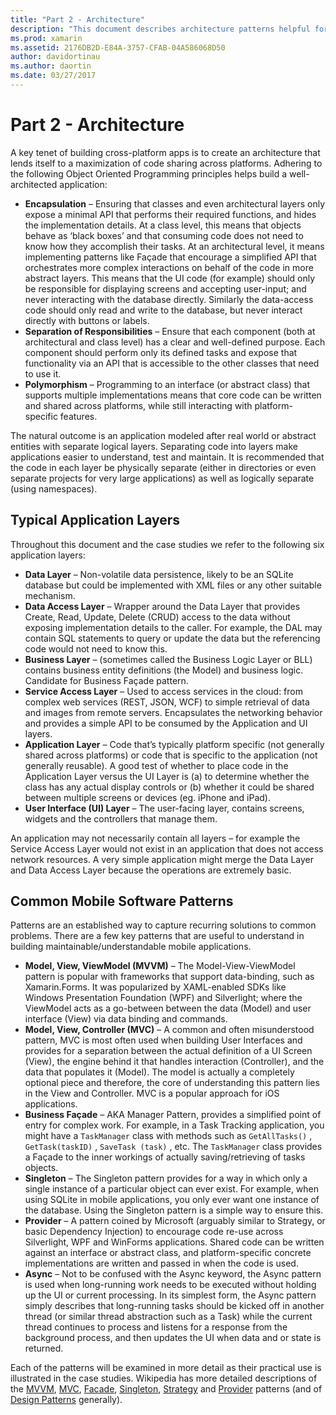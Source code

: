 ```yaml
---
title: "Part 2 - Architecture"
description: "This document describes architecture patterns helpful for building cross-platform applications. It discusses typical application layers (data layer, data access layer, etc.) and common mobile software patterns (MVVM, MVC, etc.)"
ms.prod: xamarin
ms.assetid: 2176DB2D-E84A-3757-CFAB-04A586068D50
author: davidortinau
ms.author: daortin
ms.date: 03/27/2017
---
```


# Part 2 - Architecture

A key tenet of building cross-platform apps is to create an architecture
that lends itself to a maximization of code sharing across platforms. Adhering
to the following Object Oriented Programming principles helps build a
well-architected application:

- **Encapsulation** – Ensuring that classes and even architectural layers only expose a minimal API that performs their required functions, and hides the implementation details. At a class level, this means that objects behave as ‘black boxes’ and that consuming code does not need to know how they accomplish their tasks. At an architectural level, it means implementing patterns like Façade that encourage a simplified API that orchestrates more complex interactions on behalf of the code in more abstract layers. This means that the UI code (for example) should only be responsible for displaying screens and accepting user-input; and never interacting with the database directly. Similarly the data-access code should only read and write to the database, but never interact directly with buttons or labels.
- **Separation of Responsibilities** – Ensure that each component (both at architectural and class level) has a clear and well-defined purpose. Each component should perform only its defined tasks and expose that functionality via an API that is accessible to the other classes that need to use it.
- **Polymorphism** – Programming to an interface (or abstract class) that supports multiple implementations means that core code can be written and shared across platforms, while still interacting with platform-specific features.

The natural outcome is an application modeled after real world or abstract
entities with separate logical layers. Separating code into layers make
applications easier to understand, test and maintain. It is recommended that the
code in each layer be physically separate (either in directories or even
separate projects for very large applications) as well as logically separate
(using namespaces).

 <a name="Typical_Application_Layers" />

## Typical Application Layers

Throughout this document and the case studies we refer to the following six
application layers:

- **Data Layer** – Non-volatile data persistence, likely to be an SQLite database but could be implemented with XML files or any other suitable mechanism.
- **Data Access Layer** – Wrapper around the Data Layer that provides Create, Read, Update, Delete (CRUD) access to the data without exposing implementation details to the caller. For example, the DAL may contain SQL statements to query or update the data but the referencing code would not need to know this.
- **Business Layer** – (sometimes called the Business Logic Layer or BLL) contains business entity definitions (the Model) and business logic. Candidate for Business Façade pattern.
- **Service Access Layer** – Used to access services in the cloud: from complex web services (REST, JSON, WCF) to simple retrieval of data and images from remote servers. Encapsulates the networking behavior and provides a simple API to be consumed by the Application and UI layers.
- **Application Layer** – Code that’s typically platform specific (not generally shared across platforms) or code that is specific to the application (not generally reusable). A good test of whether to place code in the Application Layer versus the UI Layer is (a) to determine whether the class has any actual display controls or (b) whether it could be shared between multiple screens or devices (eg. iPhone and iPad).
- **User Interface (UI) Layer** – The user-facing layer, contains screens, widgets and the controllers that manage them.

An application may not necessarily contain all layers – for example the
Service Access Layer would not exist in an application that does not access
network resources. A very simple application might merge the Data Layer and Data
Access Layer because the operations are extremely basic.

 <a name="Common_Mobile_Software_Patterns" />

## Common Mobile Software Patterns

Patterns are an established way to capture recurring solutions to common
problems. There are a few key patterns that are useful to understand in building
maintainable/understandable mobile applications.

- **Model, View, ViewModel (MVVM)** – The Model-View-ViewModel pattern is popular with frameworks that support data-binding, such as Xamarin.Forms. It was popularized by XAML-enabled SDKs like Windows Presentation Foundation (WPF) and Silverlight; where the ViewModel acts as a go-between between the data (Model) and user interface (View) via data binding and commands.
- **Model, View, Controller (MVC)** – A common and often misunderstood pattern, MVC is most often used when building User Interfaces and provides for a separation between the actual definition of a UI Screen (View), the engine behind it that handles interaction (Controller), and the data that populates it (Model). The model is actually a completely optional piece and therefore, the core of understanding this pattern lies in the View and Controller. MVC is a popular approach for iOS applications.
- **Business Façade** – AKA Manager Pattern, provides a simplified point of entry for complex work. For example, in a Task Tracking application, you might have a  `TaskManager` class with methods such as  `GetAllTasks()` ,  `GetTask(taskID)` ,  `SaveTask (task)` , etc. The  `TaskManager` class provides a Façade to the inner workings of actually saving/retrieving of tasks objects.
- **Singleton** – The Singleton pattern provides for a way in which only a single instance of a particular object can ever exist. For example, when using SQLite in mobile applications, you only ever want one instance of the database. Using the Singleton pattern is a simple way to ensure this.
- **Provider** – A pattern coined by Microsoft (arguably similar to Strategy, or basic Dependency Injection) to encourage code re-use across Silverlight, WPF and WinForms applications. Shared code can be written against an interface or abstract class, and platform-specific concrete implementations are written and passed in when the code is used.
- **Async** – Not to be confused with the Async keyword, the Async pattern is used when long-running work needs to be executed without holding up the UI or current processing. In its simplest form, the Async pattern simply describes that long-running tasks should be kicked off in another thread (or similar thread abstraction such as a Task) while the current thread continues to process and listens for a response from the background process, and then updates the UI when data and or state is returned.

Each of the patterns will be examined in more detail as their practical use
is illustrated in the case studies. Wikipedia has more detailed descriptions of
the [MVVM](https://en.wikipedia.org/wiki/Model–view–viewmodel),
[MVC](https://en.wikipedia.org/wiki/Model–view–controller),
[Facade](https://en.wikipedia.org/wiki/Facade_pattern), [Singleton](https://en.wikipedia.org/wiki/Singleton_pattern), [Strategy](https://en.wikipedia.org/wiki/Strategy_pattern) and [Provider](https://en.wikipedia.org/wiki/Provider_model) patterns (and of [Design Patterns](https://en.wikipedia.org/wiki/Design_Patterns) generally).
